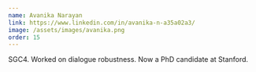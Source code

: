 ```yaml
---
name: Avanika Narayan
link: https://www.linkedin.com/in/avanika-n-a35a02a3/
image: /assets/images/avanika.png
order: 15
---
```

SGC4. Worked on dialogue robustness. Now a PhD candidate at Stanford.
